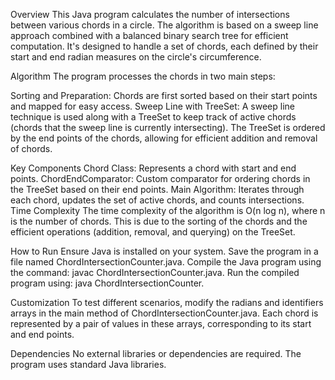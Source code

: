 Overview
This Java program calculates the number of intersections between various chords in a circle. The algorithm is based on a sweep line approach combined with a balanced binary search tree for efficient computation. It's designed to handle a set of chords, each defined by their start and end radian measures on the circle's circumference.

Algorithm
The program processes the chords in two main steps:

Sorting and Preparation: Chords are first sorted based on their start points and mapped for easy access.
Sweep Line with TreeSet: A sweep line technique is used along with a TreeSet to keep track of active chords (chords that the sweep line is currently intersecting). The TreeSet is ordered by the end points of the chords, allowing for efficient addition and removal of chords.

Key Components
Chord Class: Represents a chord with start and end points.
ChordEndComparator: Custom comparator for ordering chords in the TreeSet based on their end points.
Main Algorithm: Iterates through each chord, updates the set of active chords, and counts intersections.
Time Complexity
The time complexity of the algorithm is O(n log n), where n is the number of chords. This is due to the sorting of the chords and the efficient operations (addition, removal, and querying) on the TreeSet.

How to Run
Ensure Java is installed on your system.
Save the program in a file named ChordIntersectionCounter.java.
Compile the Java program using the command: javac ChordIntersectionCounter.java.
Run the compiled program using: java ChordIntersectionCounter.

Customization
To test different scenarios, modify the radians and identifiers arrays in the main method of ChordIntersectionCounter.java. Each chord is represented by a pair of values in these arrays, corresponding to its start and end points.

Dependencies
No external libraries or dependencies are required. The program uses standard Java libraries.